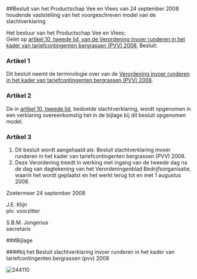 <meta http-equiv='Content-Type' content='text/html; charset=utf-8' />

##Besluit van het Productschap Vee en Vlees van 24 september 2008 houdende vaststelling van het voorgeschreven model van de slachtverklaring

Het bestuur van het Productschap Vee en Vlees;  
Gelet op [artikel 10, tweede lid, van de Verordening invoer runderen in het kader van tariefcontingenten bergrassen (PVV) 2008](../../../../../../../../../../../pbo/verordening/invoer/runderen/in/het/kader/van/tariefcontingenten/bergrassen/etc/BWBR0025346/README.md),
Besluit:    

### Artikel  1  

Dit besluit neemt de terminologie over van de [Verordening invoer runderen in het kader van tariefcontingenten bergrassen (PVV) 2008](../../../../../../../../../../../pbo/verordening/invoer/runderen/in/het/kader/van/tariefcontingenten/bergrassen/etc/BWBR0025346/README.md).

### Artikel  2  

De in [artikel 10, tweede lid](../../../../../../../../../../../pbo/verordening/invoer/runderen/in/het/kader/van/tariefcontingenten/bergrassen/etc/BWBR0025346/README.md), bedoelde slachtverklaring, wordt opgenomen in een verklaring overeenkomstig het in de bijlage bij dit besluit opgenomen model. 

### Artikel  3  

1.  Dit besluit wordt aangehaald als: Besluit slachtverklaring invoer runderen in het kader van tariefcontingenten bergrassen (PVV) 2008.  
2.  Deze Verordening treedt in werking met ingang van de tweede dag na de dag van dagtekening van het Verordeningenblad Bedrijfsorganisatie, waarin het wordt geplaatst en het werkt terug tot en met 1 augustus 2008.

Zoetermeer 
24 september 2008   

J.E. Klijn  
plv. voorzitter  

S.B.M. Jongerius  
secretaris   

###Bijlage 

####bij het Besluit slachtverklaring invoer runderen in het kader van tariefcontingenten bergrassen (pvv) 2008 

![244110](http://wetten.overheid.nl/Illustration/244110)

